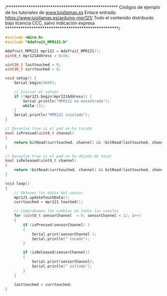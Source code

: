 /***************************************************
Códigos de ejemplo de los tutoriales de www.luisllamas.es
Enlace entrada: https://www.luisllamas.es/arduino-mpr121/
Todo el contenido distribuido bajo licencia CCC, salvo indicación expresa
****************************************************/

```cpp
#include <Wire.h>
#include "Adafruit_MPR121.h"

Adafruit_MPR121 mpr121 = Adafruit_MPR121();
uint8_t mpr121Address = 0x5A;

uint16_t lasttouched = 0;
uint16_t currtouched = 0;

void setup() {
	Serial.begin(9600);

	// Iniciar el sensor
	if (!mpr121.begin(mpr121Address)) {
		Serial.println("MPR121 no encontrado");
		while (1);
	}
	Serial.println("MPR121 iniciado");
}

// Devuelve true si el pad se ha tocado
bool isPressed(uint8_t channel)
{
	return bitRead(currtouched, channel) && !bitRead(lasttouched, channel)
}

// Devuelve true si el pad se ha dejado de tocar
bool isReleased(uint8_t channel)
{
	return !bitRead(currtouched, channel) && bitRead(lasttouched, channel)
}

void loop()
{
	// Obtener los datos del sensor
	mpr121.updateTouchData();
	currtouched = mpr121.touched();

	// Comprobamos los cambios en todos los canales
	for (uint8_t sensorChannel  = 0; sensorChannel < 12; i++) 
	{
		if (isPressed(sensorChannel) ) 
		{
			Serial.print(sensorChannel ); 
			Serial.println(" tocado");
		}

		if (isReleased(sensorChannel))
		{
			Serial.print(sensorChannel); 
			Serial.println(" soltado");
		}
	}

	lasttouched = currtouched;
}
```